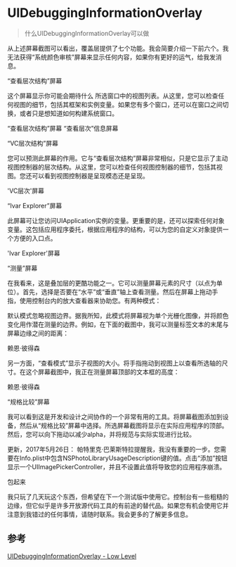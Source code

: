 # UIDebuggingInformationOverlay


> 什么UIDebuggingInformationOverlay可以做

从上述屏幕截图可以看出，覆盖层提供了七个功能。我会简要介绍一下前六个。我无法获得“系统颜色审核”屏幕来显示任何内容，如果你有更好的运气，给我发消息。

“查看层次结构”屏幕

这个屏幕显示你可能会期待什么 所选窗口中的视图列表。从这里，您可以检查任何视图的细节，包括其框架和实例变量。如果您有多个窗口，还可以在窗口之间切换，或者只是想知道如何构建系统窗口。

“查看层次结构”屏幕 “查看层次”信息屏幕

“VC层次结构”屏幕

您可以预测此屏幕的作用。它与“查看层次结构”屏幕非常相似，只是它显示了主动视图控制器的层次结构。从这里，您可以检查任何视图控制器的细节，包括其视图。您还可以看到视图控制器是呈现模态还是呈现。

'VC层次'屏幕

“Ivar Explorer”屏幕

此屏幕可让您访问UIApplication实例的变量。更重要的是，还可以探索任何对象变量。这包括应用程序委托，根据应用程序的结构，可以为您的自定义对象提供一个方便的入口点。

'Ivar Explorer'屏幕

“测量”屏幕

在我看来，这是叠加层的更酷功能之一。它可以测量屏幕元素的尺寸（以点为单位）。首先，选择是否要在“水平”或“垂直”轴上查看测量。然后在屏幕上拖动手指，使用控制台内的放大查看器来协助您。有两种模式：

默认模式忽略视图边界。据我所知，此模式将屏幕视为单个光栅化图像，并将颜色变化用作潜在测量的边界。例如，在下面的截图中，我可以测量标签文本的末尾与屏幕边缘之间的距离：

赖恩·彼得森

另一方面，“查看模式”显示子视图的大小。将手指拖动到视图上以查看所选轴的尺寸。在这个屏幕截图中，我正在测量屏幕顶部的文本框的高度：

赖恩·彼得森

“规格比较”屏幕

我可以看到这是开发和设计之间协作的一个非常有用的工具。将屏幕截图添加到设备，然后从“规格比较”屏幕中选择。所选屏幕截图将显示在实际应用程序的顶部。然后，您可以向下拖动以减少alpha，并将规范与实际实现进行比较。

更新，2017年5月26日： 帕特里克·巴莱斯特拉提醒我，我没有重要的一步。您需要在Info.plist中包含NSPhotoLibraryUsageDescription键的值。点击“添加”按钮显示一个UIImagePickerController，并且不设置此值将导致您的应用程序崩溃。

包起来

我只玩了几天玩这个东西，但希望在下一个测试版中使用它。控制台有一些粗糙的边缘，但它似乎是许多开放源代码工具的有前途的替代品。如果您有机会使用它并注意到我错过的任何事情，请随时联系。我会更多的了解更多信息。



## 参考

[UIDebuggingInformationOverlay - Low Level](http://ryanipete.com/blog/ios/swift/objective-c/uidebugginginformationoverlay/)




